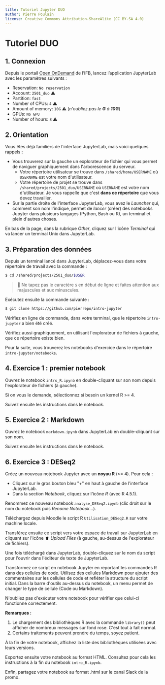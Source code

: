 ```yaml
---
title: Tutoriel Jupyter DUO
author: Pierre Poulain
license: Creative Commons Attribution-ShareAlike (CC BY-SA 4.0)
---
```


# Tutoriel DUO

## 1. Connexion

Depuis le portail [Open OnDemand](https://ondemand.cluster.france-bioinformatique.fr/) de l’IFB, lancez l’application JupyterLab avec les paramètres suivants :

- Reservation: `No reservation`
- Account: `2501_duo` ⚠️
- Partition: `fast`
- Number of CPUs: `4` ⚠️
- Amount of memory: `10G` ⚠️ (*n'oubliez pas le **G** à **10G***)
- GPUs: `No GPU`
- Number of hours: `8` ⚠️


## 2. Orientation

Vous êtes déjà familiers de l'interface JupyterLab, mais voici quelques rappels :

- Vous trouverez sur la gauche un explorateur de fichier qui vous permet de naviguer graphiquement dans l'arborescence du serveur.
    + Votre répertoire utilisateur se trouve dans `/shared/home/USERNAME` où `USERNAME` est votre nom d'utilisateur.
    + Votre répertoire de projet se trouve dans `/shared/projects/2501_duo/USERNAME` où `USERNAME` est votre nom d'utilisateur. Je vous rappelle que c'est **dans ce répertoire** que vous devez travailler.
- Sur la partie droite de l'interface JupyterLab, vous avez le *Launcher* qui, comment son nom l'indique, permet de *lancer* (créer) des notebooks Jupyter dans plusieurs langages (Python, Bash ou R), un terminal et plein d'autres choses.

En bas de la page, dans la rubrique *Other*, cliquez sur l'icône *Terminal* qui va lancer un terminal Unix dans JupyterLab.


## 3. Préparation des données

Depuis un terminal lancé dans JupyterLab, déplacez-vous dans votre répertoire de travail avec la commande :

```bash
$ cd /shared/projects/2501_duo/$USER
```

> 📢 Ne tapez pas le caractère `$` en début de ligne et faites attention aux majuscules et aux minuscules.


Exécutez ensuite la commande suivante :

```bash
$ git clone https://github.com/pierrepo/intro-jupyter
```

Vérifiez en ligne de commande, dans votre terminal, que le répertoire `intro-jupyter` a bien été créé.

Vérifiez aussi graphiquement, en utilisant l'explorateur de fichiers à gauche, que ce répertoire existe bien.

Pour la suite, vous trouverez les notebooks d'exercice dans le répertoire `intro-jupyter/notebooks`.


## 4. Exercice 1 : premier notebook

Ouvrez le notebook `intro_R.ipynb` en double-cliquant sur son nom depuis l'explorateur de fichiers (à gauche).

Si on vous le demande, sélectionnez si besoin un kernel R >= 4.

Suivez ensuite les instructions dans le notebook.


## 5. Exercice 2 : Markdown

Ouvrez le notebook `markdown.ipynb` dans JupyterLab en double-cliquant sur son nom. 

Suivez ensuite les instructions dans le notebook.


## 6. Exercice 3 : DESeq2

Créez un nouveau notebook Jupyter avec un **noyau R** (>= 4). Pour cela :

- Cliquez sur le gros bouton bleu "+" en haut à gauche de l'interface JupyterLab.
- Dans la section *Notebook*, cliquez sur l'icône *R* (avec R 4.5.1).

Renommez ce nouveau notebook `analyse_DESeq2.ipynb` (clic droit sur le nom du notebook puis *Rename Notebook...*).

Téléchargez depuis Moodle le script R `Utilisation_DESeq2.R` sur votre machine locale.

Transférez ensuite ce script vers votre espace de travail sur JupyterLab en cliquant sur l'icône ⬆️ *Upload Files* (à gauche, au-dessus de l'explorateur de fichiers).

Une fois téléchargé dans JupyterLab, double-cliquez sur le nom du script pour l'ouvrir dans l'éditeur de texte de JupyterLab.

Transformez ce script en notebook Jupyter en reportant les commandes R dans des cellules de code. Utilisez des cellules Markdown pour ajouter des commentaires sur les cellules de code et refléter la structure du script initial. Dans la barre d'outils au-dessus du notebook, un menu permet de changer le type de cellule (Code ou Markdown).

N'oubliez pas d'exécuter votre notebook pour vérifier que celui-ci fonctionne correctement.


**Remarques :** 

1. Le chargement des bibliothèques R avec la commande `library()` peut afficher de nombreux messages sur fond rose. C'est tout à fait normal.
1. Certains traitements peuvent prendre du temps, soyez patient.

À la fin de votre notebook, affichez la liste des bibliothèques utilisées avec leurs versions.

Exportez ensuite votre notebook au format HTML. Consultez pour cela les instructions à la fin du notebook `intro_R.ipynb`.

Enfin, partagez votre notebook au format .html sur le canal Slack de la promo.

